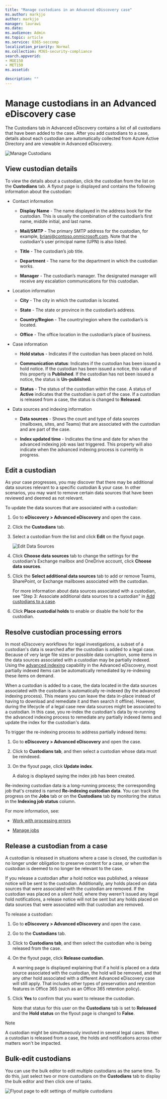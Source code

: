 ```yaml
---
title: "Manage custodians in an Advanced eDiscovery case"
ms.author: markjjo
author: markjjo
manager: laurawi
ms.date: 
ms.audience: Admin
ms.topic: article
ms.service: O365-seccomp
localization_priority: Normal
ms.collection: M365-security-compliance 
search.appverid: 
- MOE150
- MET150
ms.assetid: 

description: ""
---
```

# Manage custodians in an Advanced eDiscovery case

The Custodians tab in Advanced eDiscovery contains a list of all custodians that have been added to the case. After you add custodians to a case, details about each custodian are automatically collected from Azure Active Directory and are viewable in Advanced eDiscovery.

![Manage Custodians](../media/CustodianDetails.PNG)

## View custodian details

To view the details about a custodian, click the custodian from the list on the **Custodians** tab. A flyout page is displayed and contains the following information about the custodian:

- Contact information

  - **Display Name** - The name displayed in the address book for the custodian. This is usually the combination of the custodian’s first name, middle initial, and last name.
  
   - **Mail/SMTP** - The primary SMTP address for the custodian, for example, brianj@contoso.onmicrosoft.com. Note that the custodian's user principal name (UPN) is also listed.

  - **Title** - The custodian’s job title.

  - **Department** - The name for the department in which the custodian works.

  - **Manager** - The custodian’s manager. The designated manager will receive any escalation communications for this custodian.
  
- Location information

  - **City** - The city in which the custodian is located.

  - **State** - The state or province in the custodian’s address.

  - **Country/Region** - The country/region where the custodian’s is located.

  - **Office** - The office location in the custodian’s place of business.

- Case information

  - **Hold status** - Indicates if the custodian has been placed on hold. 

  - **Communication status**: Indicates if the custodian has been issued a hold notice. If the custodian has been issued a notice, this value of this property is **Published**. If the custodian has not been issued a notice, the status is **Un-published**. 

  - **Status** - The status of the custodian within the case. A status of **Active** indicates that the custodian is part of the case. If a custodian is released from a case, the status is changed to **Released**. 

- Data sources and indexing information

    - **Data sources** - Shows the count and type of data sources (mailboxes, sites, and Teams) that are associated with the custodian and are part of the case.

    - **Index updated time** - Indicates the time and date for when the advanced indexing job was last triggered. This property will also indicate when the advanced indexing process is currently in progress.


## Edit a custodian

As your case progresses, you may discover that there may be additional data sources relevant to a specific custodian & your case. In other scenarios, you may want to remove certain data sources that have been reviewed and deemed as not relevant.

To update the data sources that are associated with a custodian:

1. Go to  **eDiscovery > Advanced eDiscovery** and open the case.
  
2. Click the **Custodians** tab.
  
3. Select a custodian from the list and click **Edit** on the flyout page.

    ![Edit Data Sources](../media/EditCustodianDataSource.PNG)
  
4. Click **Choose data sources** tab to change the settings for the custodian's Exchange mailbox and OneDrive account, click **Choose data sources**.
  
5. Click the **Select additional data sources** tab to add or remove Teams, SharePoint, or Exchange mailboxes associated with the custodian. 

    For more information about data sources associated with a custodian, see "Step 3: Associate additional data sources to a custodian" in [Add custodians to a case](add-custodians-to-case.md#step-3-associate-additional-data-sources-to-a-custodian). 
  
6. Click **Place custodial holds** to enable or disable the hold for the custodian.

## Resolve custodian processing errors

In most eDiscovery workflows for legal investigations, a subset of a custodian's data is searched after the custodian is added to a legal case. Because of very large file sizes or possible data corruption, some items in the data sources associated with a custodian may be partially indexed. Using the [advanced indexing](indexing-custodian-data.md) capability in the Advanced eDiscovery, most partially indexed items can be automatically remediated by re-indexing these items on demand.

When a custodian is added to a case, the data located in the data sources associated with the custodian is automatically re-indexed (by the advanced indexing process). This means you can leave the data in-place instead of having to download and remediate it and then search it offline). However, during the lifecycle of a legal case new data sources might be associated to a custodian. In this case, you re-index the custodian's data by re-running the advanced indexing process to remediate any partially indexed items and update the index for the custodian's data.

To trigger the re-indexing process to address partially indexed items:

1. Go to  **eDiscovery > Advanced eDiscovery** and open the case.

2. Click to **Custodians tab**, and then select a custodian whose data must be reindexed. 

3. On the flyout page, click **Update index**.

   A dialog is displayed saying the index job has been created.

Re-indexing custodian data is a long-running process; the corresponding job that's created is named **Re-indexing custodian data**. You can track the progress on the **Jobs** tab or on the **Custodians** tab by monitoring the status in the **Indexing job status** column.

For more information, see:

- [Work with processing errors](processing-data-for-case.md)

- [Manage jobs](managing-jobs-ediscovery20.md)

## Release a custodian from a case

A custodian is released in situations where a case is closed, the custodian is no longer under obligation to preserve content for a case, or when the custodian is deemed to no longer be relevant to the case. 

If you release a custodian after a hold notice was published, a release notice will be sent to the custodian. Additionally, any holds placed on data sources that were associated with the custodian are removed. If the custodian was placed on a *silent hold*, where they weren't issued any legal hold notifications, a release notice will not be sent but any holds placed on data sources that were associated with that custodian are removed.

To release a custodian: 

1. Go to  **eDiscovery > Advanced eDiscovery** and open the case.

2.	Go to the **Custodians** tab.

3.	Click to **Custodians tab**, and then select the custodian who is being released from the case.

4. On the flyout page, click **Release custodian**.

   A warning page is displayed explaining that if a hold is placed on a data source associated with the custodian, the hold will be removed, and that any other hold associated with a different Advanced eDiscovery case will still apply. That includes other types of preservation and retention features in Office 365 (such as an Office 365 retention policy).

5. Click **Yes** to confirm that you want to release the custodian. 

    Note that status for this user on the **Custodians** tab is set to **Released** and the **Hold status** on the flyout page is changed to **False**. 

> [!NOTE]
> A custodian might be simultaneously involved in several legal cases. When a custodian is released from a case, the holds and notifications across other matters won't be impacted.

## Bulk-edit custodians

You can use the bulk editor to edit multiple custodians as the same time. To do this, just select two or more custodians on the **Custodians** tab to display the bulk editor and then click one of tasks.

![Flyout page to edit settings of multiple custodians](../media/AeDBulkEditCustodians.png)